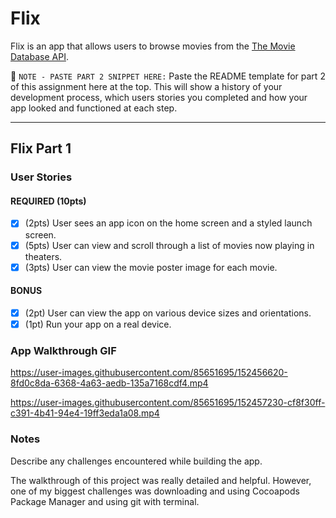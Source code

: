 # Flix

Flix is an app that allows users to browse movies from the [The Movie Database API](http://docs.themoviedb.apiary.io/#).

📝 `NOTE - PASTE PART 2 SNIPPET HERE:` Paste the README template for part 2 of this assignment here at the top. This will show a history of your development process, which users stories you completed and how your app looked and functioned at each step.

---

## Flix Part 1

### User Stories

#### REQUIRED (10pts)
- [X] (2pts) User sees an app icon on the home screen and a styled launch screen.
- [X] (5pts) User can view and scroll through a list of movies now playing in theaters.
- [X] (3pts) User can view the movie poster image for each movie.

#### BONUS
- [X] (2pt) User can view the app on various device sizes and orientations.
- [X] (1pt) Run your app on a real device.

### App Walkthrough GIF

https://user-images.githubusercontent.com/85651695/152456620-8fd0c8da-6368-4a63-aedb-135a7168cdf4.mp4


https://user-images.githubusercontent.com/85651695/152457230-cf8f30ff-c391-4b41-94e4-19ff3eda1a08.mp4

### Notes
Describe any challenges encountered while building the app.

The walkthrough of this project was really detailed and helpful. However, one of my biggest challenges was downloading and using Cocoapods Package Manager and using git with terminal.
